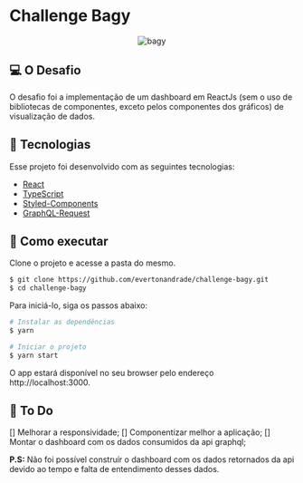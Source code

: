 # Challenge Bagy

<p align="center">
  <img  src="./src/assets/icons/logo.svg" alt="bagy">
</p>

## 💻 O Desafio

O desafio foi a implementação de um dashboard em ReactJs (sem o uso de bibliotecas
de componentes, exceto pelos componentes dos gráficos) de visualização de dados.

## 🧪 Tecnologias

Esse projeto foi desenvolvido com as seguintes tecnologias:

- [React](https://reactjs.org)
- [TypeScript](https://www.typescriptlang.org/)
- [Styled-Components](https://styled-components.com/)
- [GraphQL-Request](https://github.com/prisma-labs/graphql-request)

## 🚀 Como executar

Clone o projeto e acesse a pasta do mesmo.

```bash
$ git clone https://github.com/evertonandrade/challenge-bagy.git
$ cd challenge-bagy
```

Para iniciá-lo, siga os passos abaixo:
```bash
# Instalar as dependências
$ yarn

# Iniciar o projeto
$ yarn start
```
O app estará disponível no seu browser pelo endereço http://localhost:3000.

## 📝 To Do
[] Melhorar a responsividade;
[] Componentizar melhor a aplicação;
[] Montar o dashboard com os dados consumidos da api graphql;


**P.S:** Não foi possível construír o dashboard com os dados retornados da api devido ao tempo e falta de entendimento desses dados.

